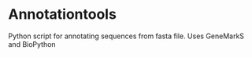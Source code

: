 # Annotationtools
Python script for annotating sequences from fasta file. Uses GeneMarkS and BioPython
